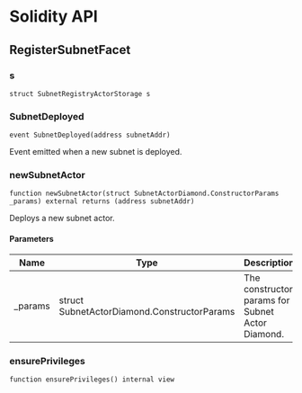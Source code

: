 # Solidity API

## RegisterSubnetFacet

### s

```solidity
struct SubnetRegistryActorStorage s
```

### SubnetDeployed

```solidity
event SubnetDeployed(address subnetAddr)
```

Event emitted when a new subnet is deployed.

### newSubnetActor

```solidity
function newSubnetActor(struct SubnetActorDiamond.ConstructorParams _params) external returns (address subnetAddr)
```

Deploys a new subnet actor.

#### Parameters

| Name | Type | Description |
| ---- | ---- | ----------- |
| _params | struct SubnetActorDiamond.ConstructorParams | The constructor params for Subnet Actor Diamond. |

### ensurePrivileges

```solidity
function ensurePrivileges() internal view
```

